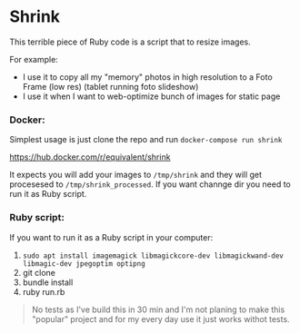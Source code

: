 # Shrink

This terrible piece of Ruby code is a script that to resize
images.

For example:

*  I use it to copy all my "memory" photos in high resolution to a Foto Frame (low res)
(tablet running foto slideshow)
* I use it when I want to web-optimize bunch of images for static page

### Docker:

Simplest usage is just clone the repo and run `docker-compose run shrink`

https://hub.docker.com/r/equivalent/shrink

It expects you will add your images to `/tmp/shrink` and they will get procesesed to `/tmp/shrink_processed`.
If you want channge dir you need to run it as Ruby script.

### Ruby script:

If you want to run it as a Ruby script in your computer:

1. `sudo apt install imagemagick libmagickcore-dev libmagickwand-dev libmagic-dev jpegoptim optipng`
2. git clone
3. bundle install
4. ruby run.rb


> No tests as I've build this in 30 min and I'm not planing to make this "popular" project and for my every day use it just works withot tests.


